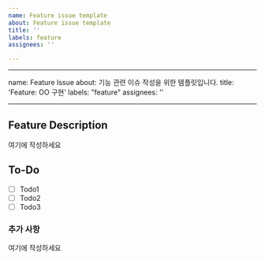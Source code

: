 ```yaml
---
name: Feature issue template
about: Feature issue template
title: ''
labels: feature
assignees: ''

---
```


---
name: Feature Issue
about: 기능 관련 이슈 작성을 위한 템플릿입니다.
title: 'Feature: OO 구현'
labels: "feature"
assignees: ''

---

<!-- 🔥 다음 양식으로 제목을 작성해주세요 : Feature: OO 구현 -->
<!-- "여기에 작성하세요" 는 지우고 작성하세요 🙏🏻 -->

## Feature Description
<!-- 새로운 기능에 관해서 간결하게 적어주세요 -->
여기에 작성하세요

## To-Do
<!-- 새로운 기능과 관련해서 한 일에 대해 적어주세요 -->
- [ ] Todo1
- [ ] Todo2
- [ ] Todo3

### 추가 사항
<!-- 새로운 기능에 대한 추가적인 정보를 알려주세요 -->
여기에 작성하세요
